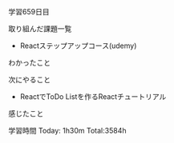 学習659日目

取り組んだ課題一覧

- Reactステップアップコース(udemy)


わかったこと

次にやること

- ReactでToDo Listを作るReactチュートリアル

感じたこと

学習時間 Today: 1h30m Total:3584h